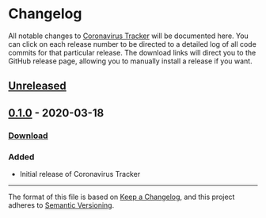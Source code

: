 # Changelog

All notable changes to [Coronavirus Tracker](https://ankiweb.net/shared/info/) will be documented here. You can click on each release number to be directed to a detailed log of all code commits for that particular release. The download links will direct you to the GitHub release page, allowing you to manually install a release if you want.

## [Unreleased]

## [0.1.0] - 2020-03-18

### [Download](https://github.com/glutanimate/coronavirus-tracker/releases/tag/v0.1.0)

### Added

- Initial release of Coronavirus Tracker


[Unreleased]: https://github.com/glutanimate/coronavirus-tracker/compare/v0.1.0...HEAD
[0.1.0]: https://github.com/glutanimate/coronavirus-tracker/releases/tag/v0.1.0

-----

The format of this file is based on [Keep a Changelog](https://keepachangelog.com/en/1.0.0/), and this project adheres to [Semantic Versioning](https://semver.org/spec/v2.0.0.html).